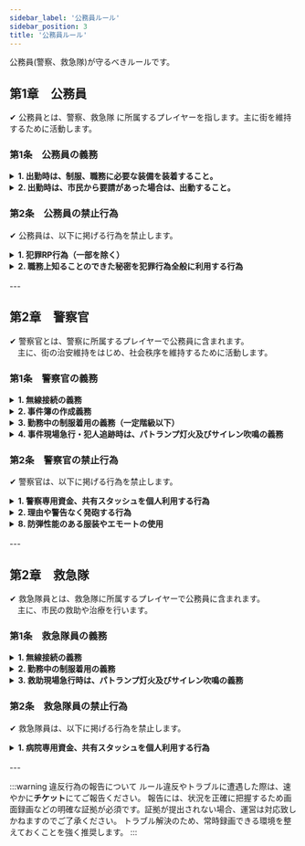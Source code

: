 ```yaml
---
sidebar_label: '公務員ルール'
sidebar_position: 3
title: '公務員ルール'
---
```


公務員(警察、救急隊)が守るべきルールです。


## 第1章　公務員
✔ 公務員とは、警察、救急隊 に所属するプレイヤーを指します。主に街を維持するために活動します。


### 第1条　公務員の義務
<details>
<summary><strong>1. 出勤時は、制服、職務に必要な装備を装着すること。</strong></summary>
<div>
</div>
</details>

<details>
<summary><strong>2. 出勤時は、市民から要請があった場合は、出動すること。</strong></summary>
<div>
</div>
</details>


### 第2条　公務員の禁止行為
✔ 公務員は、以下に掲げる行為を禁止します。

<details>
<summary><strong>1. 犯罪RP行為（一部を除く）</strong></summary>
<div>
公務員は出退勤に関わらず、犯罪RP行為は禁止。
</div>
</details>

<details>
<summary><strong>2. 職務上知ることのできた秘密を犯罪行為全般に利用する行為</strong></summary>
<div>
職務上知ることのできた秘密とは、職務に関連して知り得たすべての秘密（情報）をいいます。<br/>
犯罪行為全般とは、犯罪の計画、準備、実行への関与など犯罪を行う側に利益となる行為全般を指します。<br/>
犯人の逃走援助や盗品の保管、売却等も認められません。<br/>
本項の守秘義務については性質上、公務員を退職後であっても課されます。
</div>
</details>

<br/>
---


## 第2章　警察官
✔ 警察官とは、警察に所属するプレイヤーで公務員に含まれます。<br/>
　主に、街の治安維持をはじめ、社会秩序を維持するために活動します。

### 第1条　警察官の義務

<details>
<summary><strong>1. 無線接続の義務</strong></summary>
<div>
警察官は出勤時、専用無線への接続が義務化されています。
</div>
</details>

<details>
<summary><strong>2. 事件簿の作成義務</strong></summary>
<div>
犯人を検挙した事件は、全て専用タブレットに記録が義務化されています。
</div>
</details>

<details>
<summary><strong>3. 勤務中の制服着用の義務（一定階級以下）</strong></summary>
<div>
勤務中、定められた階級以下の者は制服の着用が義務化されています。<br/>
退勤中は私服に着替えること。
</div>
</details>

<details>
<summary><strong>4. 事件現場急行・犯人追跡時は、パトランプ灯火及びサイレン吹鳴の義務</strong></summary>
<div>
</div>
</details>

### 第2条　警察官の禁止行為
✔ 警察官は、以下に掲げる行為を禁止します。

<details>
<summary><strong>1. 警察専用資金、共有スタッシュを個人利用する行為</strong></summary>
<div>
警視総監・警視監は、警察資金および警察専用口座を個人的な目的で利用することを厳禁とする。<br/>
警察専用口座に入金されるすべての資金は、警察の運営および業務遂行のための費用として厳格に管理されなければならない。<br/>
この資金からの出金は、正当なボーナスの支給および適切に承認された経費転用に限定され、それ以外の目的での利用は原則認められない。<br/>
組織開催のイベントなどによる正当な理由での使用は、運営の許可により可能となる。<br/>

また、警察官は全員、共有スタッシュを個人的な目的で利用することを禁止する。
</div>
</details>

<details>
<summary><strong>2. 理由や警告なく発砲する行為</strong></summary>
<div>
発砲（テーザーを除く）を行う際は可能な限り警告を入れてください。<br/>
ただし、一定の基準を超えている場合、相手への警告の有無にかかわらず実銃発砲での制圧が許可されています。<br/>
VPKやPKのそぶりを見せ警察官が危機を感じた場合、発砲を行う可能性があります。<br/>
実銃を使用しないチェイス犯罪に対して、警察官はテーザーにてパンクさせる等の対応します。<br/>
相手から発砲があった際は警告なしでの実銃対応が許可されます。
:::note  VPKやPKとは
VPKとは、車両を使って殺害すること指します。<br/>
PKとは、プレイヤーを殺害することを指します。
:::
</div>
</details>

<details>
<summary><strong>8. 防弾性能のある服装やエモートの使用</strong></summary>
<div>
防弾性のある服飾や装飾、エモートは、すべて禁止です。
</div>
</details>

<br/>
---


## 第2章　救急隊

✔ 救急隊員とは、救急隊に所属するプレイヤーで公務員に含まれます。<br/>
　主に、市民の救助や治療を行います。

### 第1条　救急隊員の義務

<details>
<summary><strong>1. 無線接続の義務</strong></summary>
<div>
救急隊員は出勤時、専用無線への接続が義務化されています。
</div>
</details>

<details>
<summary><strong>2. 勤務中の制服着用の義務</strong></summary>
<div>
勤務中、制服の着用（指定のデカールを付けた服装）が義務化されています。<br/>
退勤中は私服に着替えること。
</div>
</details>

<details>
<summary><strong>3. 救助現場急行時は、パトランプ灯火及びサイレン吹鳴の義務</strong></summary>
<div>
</div>
</details>

### 第2条　救急隊員の禁止行為
✔ 救急隊員は、以下に掲げる行為を禁止します。

<details>
<summary><strong>1. 病院専用資金、共有スタッシュを個人利用する行為</strong></summary>
<div>
病院長・教授は、病院資金および病院専用口座を個人的な目的で利用することを厳禁とする。<br/>
病院専用口座に入金されるすべての資金は、病院の運営および業務遂行のための費用として厳格に管理されなければならない。<br/>
この資金からの出金は、正当なボーナスの支給および適切に承認された経費転用に限定され、それ以外の目的での利用は原則認められない。<br/>
組織開催のイベントなどによる正当な理由での使用は、運営の許可により可能となる。<br/>

救急隊員は全員、共有スタッシュを個人的な目的で利用することを禁止する。
</div>
</details>

<br/>
---


:::warning 違反行為の報告について
ルール違反やトラブルに遭遇した際は、速やかに<strong>チケット</strong>にてご報告ください。
報告には、状況を正確に把握するため画面録画などの明確な証拠が必須です。証拠が提出されない場合、運営は対応致しかねますのでご了承ください。
トラブル解決のため、常時録画できる環境を整えておくことを強く推奨します。
:::
